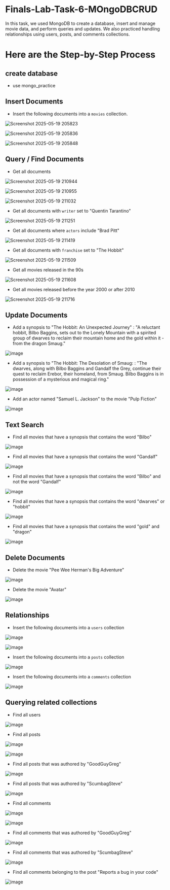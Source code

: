 # Finals-Lab-Task-6-MOngoDBCRUD
 
 In this task, we used MongoDB to create a database, insert and manage movie data, and perform queries and updates. We also practiced handling relationships using users, posts, and comments collections.

# Here are the Step-by-Step Process 
## create database
- use mongo_practice

## Insert Documents
- Insert the following documents into a `movies` collection.
  
![Screenshot 2025-05-19 205823](https://github.com/user-attachments/assets/09d9eae6-57fa-4a83-af14-a1b529a401f7)

![Screenshot 2025-05-19 205836](https://github.com/user-attachments/assets/7c4bdc99-98be-4894-86c4-6b0fc1f90a56)

![Screenshot 2025-05-19 205848](https://github.com/user-attachments/assets/0a9da83c-7030-4cfe-8c6a-57076ba04c34)

## Query / Find Documents
- Get all documents

![Screenshot 2025-05-19 210944](https://github.com/user-attachments/assets/7afc8c61-a8b8-4c1e-8282-8a1b983d93ac)

![Screenshot 2025-05-19 210955](https://github.com/user-attachments/assets/7ad41021-4904-4668-974e-75f13c3e8016)

![Screenshot 2025-05-19 211032](https://github.com/user-attachments/assets/5aceb473-21f5-45e2-9959-3f2c321a1b7a)

- Get all documents with `writer` set to "Quentin Tarantino"

![Screenshot 2025-05-19 211251](https://github.com/user-attachments/assets/4bbfb675-f92d-4ae0-a7a0-34a627c5b4cb)

- Get all documents where `actors` include "Brad Pitt"

![Screenshot 2025-05-19 211419](https://github.com/user-attachments/assets/a505d0e0-67cf-4e2d-8f9f-e0f0ec16f76e)

- Get all documents with `franchise` set to "The Hobbit"

![Screenshot 2025-05-19 211509](https://github.com/user-attachments/assets/5a183a2e-5949-4571-b3da-e686c19f7ae4)

- Get all movies released in the 90s

![Screenshot 2025-05-19 211608](https://github.com/user-attachments/assets/09c70f1b-5311-4bb9-a857-8dc57577dc52)

- Get all movies released before the year 2000 or after 2010

![Screenshot 2025-05-19 211716](https://github.com/user-attachments/assets/47791082-3a4f-4f87-b846-646b36851447)

## Update Documents
- Add a synopsis to "The Hobbit: An Unexpected Journey" : "A reluctant hobbit, Bilbo Baggins,
sets out to the Lonely Mountain with a spirited group of dwarves to reclaim their mountain home
and the gold within it - from the dragon Smaug."

![image](https://github.com/user-attachments/assets/514dc7fa-5aa7-4e68-a02d-045b567a3489)

- Add a synopsis to "The Hobbit: The Desolation of Smaug: : "The dwarves, along with Bilbo
Baggins and Gandalf the Grey, continue their quest to reclaim Erebor, their homeland, from
Smaug. Bilbo Baggins is in possession of a mysterious and magical ring."

![image](https://github.com/user-attachments/assets/a295c01d-b939-4a24-bc5f-b266ee9a5dfc)

- Add an actor named "Samuel L. Jackson" to the movie "Pulp Fiction"

![image](https://github.com/user-attachments/assets/20361984-6698-407f-acda-593c2dd74583)

## Text Search
- Find all movies that have a synopsis that contains the word "Bilbo"

![image](https://github.com/user-attachments/assets/8839b1ba-2cfa-4361-b179-c00976077ef0)

- Find all movies that have a synopsis that contains the word "Gandalf"

![image](https://github.com/user-attachments/assets/f128c760-797e-463e-bf9e-d06f55e24206)

- Find all movies that have a synopsis that contains the word "Bilbo" and not the word "Gandalf"

![image](https://github.com/user-attachments/assets/5926ab1d-a3da-4d51-9046-50a29055d14d)

- Find all movies that have a synopsis that contains the word "dwarves" or "hobbit"

![image](https://github.com/user-attachments/assets/d8906558-9cab-4c21-93c1-0489431b3360)

- Find all movies that have a synopsis that contains the word "gold" and "dragon"

![image](https://github.com/user-attachments/assets/f74feb5e-2602-4400-837c-1d87485ed7e9)

## Delete Documents
- Delete the movie "Pee Wee Herman's Big Adventure"

![image](https://github.com/user-attachments/assets/2ed4bd1f-09b2-4b29-995d-1902fd895755)

- Delete the movie "Avatar"

![image](https://github.com/user-attachments/assets/055afdde-32c7-403f-a5b6-6594b039516c)

## Relationships
- Insert the following documents into a `users` collection

![image](https://github.com/user-attachments/assets/acfc287e-6b0b-43bc-94a9-398ec4116425)

![image](https://github.com/user-attachments/assets/e517a79d-cd2f-4ba4-bb25-845a1868105d)

- Insert the following documents into a `posts` collection

![image](https://github.com/user-attachments/assets/13bff4f0-4aeb-4e02-b759-069af3703182)

- Insert the following documents into a `comments` collection

![image](https://github.com/user-attachments/assets/4f59a586-7791-454f-a4c8-a7571053c7d5)

## Querying related collections
- Find all users

![image](https://github.com/user-attachments/assets/97e0dbf0-cb15-4e82-bec2-bebeb7c9d081)

- Find all posts

![image](https://github.com/user-attachments/assets/a41a9fad-0b86-481f-bd9c-eb36aa4fa4e5)

![image](https://github.com/user-attachments/assets/7fc7b9f3-b326-413e-ae1c-286f41c1072a)

- Find all posts that was authored by "GoodGuyGreg"

![image](https://github.com/user-attachments/assets/957eb3b6-ea2f-40ff-97ae-db44e29f1388)

- Find all posts that was authored by "ScumbagSteve"

![image](https://github.com/user-attachments/assets/4508e9f0-e285-4acf-817b-c934d7be92dc)

- Find all comments

![image](https://github.com/user-attachments/assets/4479adb3-61f5-496a-9479-1d7b59771f57)

![image](https://github.com/user-attachments/assets/7b41632b-5645-4c37-8187-b8deef241086)

- Find all comments that was authored by "GoodGuyGreg"

![image](https://github.com/user-attachments/assets/2b5ebf05-4057-4e2e-8d2e-6dd9b85a90a7)

- Find all comments that was authored by "ScumbagSteve"

![image](https://github.com/user-attachments/assets/ab4047b7-d6ed-4c6f-8cdc-6d3b366d2846)

- Find all comments belonging to the post "Reports a bug in your code"

![image](https://github.com/user-attachments/assets/e02a54be-b379-457d-9cff-a51b417625a4)
